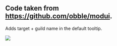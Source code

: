 ## Code taken from https://github.com/obble/modui.

Adds target + guild name in the default tooltip.

![](http://i.imgur.com/ZHg1VQ6.png)
